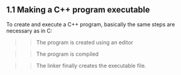 ## 1.1 Making a C++ program executable
To create and execute a C++ program, basically the same steps are necessary as in C:
>
>> The program is created using an editor  

>> The program is compiled  

>> The linker finally creates the executable file.

